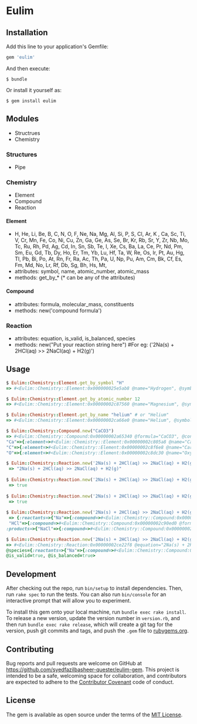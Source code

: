 # Eulim

## Installation

Add this line to your application's Gemfile:

```ruby
gem 'eulim'
```

And then execute:

    $ bundle

Or install it yourself as:

    $ gem install eulim

## Modules

* Structrues
* Chemistry

### Structures
* Pipe

### Chemistry

* Element
* Compound
* Reaction

#### Element

* H, He, Li, Be, B, C, N, O, F, Ne, Na, Mg, Al, Si, P, S, Cl, Ar, K , Ca, Sc, Ti, V, Cr, Mn, Fe, Co, Ni, Cu, Zn, Ga, Ge, As, Se, Br, Kr, Rb, Sr, Y, Zr, Nb, Mo, Tc, Ru, Rh, Pd, Ag, Cd, In, Sn, Sb, Te, I, Xe, Cs, Ba, La, Ce, Pr, Nd, Pm, Sm, Eu, Gd, Tb, Dy, Ho, Er, Tm, Yb, Lu, Hf, Ta, W, Re, Os, Ir, Pt, Au, Hg, Tl, Pb, Bi, Po, At, Rn, Fr, Ra, Ac, Th, Pa, U, Np, Pu, Am, Cm, Bk, Cf, Es, Fm, Md, No, Lr, Rf, Db, Sg, Bh, Hs, Mt,
* attributes: symbol, name, atomic_number, atomic_mass
* methods: get_by_* (* can be any of the attributes)

#### Compound

* attributes: formula, molecular_mass, constituents
* methods: new('compound formula')

### Reaction

* attributes: equation, is_valid, is_balanced, species
* methods: new("Put your reaction string here") #For eg: ('2Na(s) + 2HCl(aq) >> 2NaCl(aq) + H2(g)')

## Usage
```ruby
$ Eulim::Chemistry::Element.get_by_symbol "H"
=> #<Eulim::Chemistry::Element:0x000000025e5ab8 @name="Hydrogen", @symbol="H", @atomic_number=1, @atomic_mass=#<Unitwise::Measurement value=1.0079 unit=u>>

$ Eulim::Chemistry::Element.get_by_atomic_number 12
=> #<Eulim::Chemistry::Element:0x00000002c87560 @name="Magnesium", @symbol="Mg", @atomic_number=12, @atomic_mass=#<Unitwise::Measurement value=24.305 unit=u>>

$ Eulim::Chemistry::Element.get_by_name "helium" # or "Helium"
=> #<Eulim::Chemistry::Element:0x00000002ca66e0 @name="Helium", @symbol="He", @atomic_number=2, @atomic_mass=#<Unitwise::Measurement value=4.002602 unit=u>>

$ Eulim::Chemistry::Compound.new("CaCO3")
=> #<Eulim::Chemistry::Compound:0x00000002a65340 @formula="CaCO3", @constituents={
"Ca"=>{:element=>#<Eulim::Chemistry::Element:0x00000002c805a8 @name="Calcium", @symbol="Ca", @atomic_number=20, @atomic_mass=#<Unitwise::Measurement value=40.078 unit=u>>, :atom_count=>1},
"C"=>{:element=>#<Eulim::Chemistry::Element:0x00000002c8f6e8 @name="Carbon", @symbol="C", @atomic_number=6, @atomic_mass=#<Unitwise::Measurement value=12.0107 unit=u>>, :atom_count=>1},
"O"=>{:element=>#<Eulim::Chemistry::Element:0x00000002c8dc30 @name="Oxygen", @symbol="O", @atomic_number=8, @atomic_mass=#<Unitwise::Measurement value=15.9996 unit=u>>, :atom_count=>3}}, @molecular_mass=#<Unitwise::Measurement value=100.0875 unit=u>>

$ Eulim::Chemistry::Reaction.new('2Na(s) + 2HCl(aq) >> 2NaCl(aq) + H2(g)').equation
 => "2Na(s) + 2HCl(aq) >> 2NaCl(aq) + H2(g)" 
 
$ Eulim::Chemistry::Reaction.new('2Na(s) + 2HCl(aq) >> 2NaCl(aq) + H2(g)').is_valid
 => true 
 
$ Eulim::Chemistry::Reaction.new('2Na(s) + 2HCl(aq) >> 2NaCl(aq) + H2(g)').is_balanced
 => true 
 
$ Eulim::Chemistry::Reaction.new('2Na(s) + 2HCl(aq) >> 2NaCl(aq) + H2(g)').species
 => {:reactants=>{"Na"=>{:compound=>#<Eulim::Chemistry::Compound:0x00000002ca6910 @formula="Na", @constituents={"Na"=>{:element=>#<Eulim::Chemistry::Element:0x00000002c88e10 @name="Sodium", @symbol="Na", @atomic_number=11, @atomic_mass=#<Unitwise::Measurement value=22.9897 unit=u>>, :atom_count=>1}}, @molecular_mass=#<Unitwise::Measurement value=22.9897 unit=u>>, :stoichiometry=>2, :state=>"solid"},
 "HCl"=>{:compound=>#<Eulim::Chemistry::Compound:0x00000002c90ed0 @formula="HCl", @constituents={"H"=>{:element=>#<Eulim::Chemistry::Element:0x000000025e5ab8 @name="Hydrogen", @symbol="H", @atomic_number=1, @atomic_mass=#<Unitwise::Measurement value=1.0079 unit=u>>, :atom_count=>1}, "Cl"=>{:element=>#<Eulim::Chemistry::Element:0x00000002c82c90 @name="Chlorine", @symbol="Cl", @atomic_number=17, @atomic_mass=#<Unitwise::Measurement value=35.453 unit=u>>, :atom_count=>1}}, @molecular_mass=#<Unitwise::Measurement value=36.4609 unit=u>>, :stoichiometry=>2, :state=>"aqueous"}},
:products=>{"NaCl"=>{:compound=>#<Eulim::Chemistry::Compound:0x00000002c73bf0 @formula="NaCl", @constituents={"Na"=>{:element=>#<Eulim::Chemistry::Element:0x00000002c88e10 @name="Sodium", @symbol="Na", @atomic_number=11, @atomic_mass=#<Unitwise::Measurement value=22.9897 unit=u>>, :atom_count=>1}, "Cl"=>{:element=>#<Eulim::Chemistry::Element:0x00000002c82c90 @name="Chlorine", @symbol="Cl", @atomic_number=17, @atomic_mass=#<Unitwise::Measurement value=35.453 unit=u>>, :atom_count=>1}}, @molecular_mass=#<Unitwise::Measurement value=58.4427 unit=u>>, :stoichiometry=>2, :state=>"aqueous"}, "H2"=>{:compound=>#<Eulim::Chemistry::Compound:0x00000002c34180 @formula="H2", @constituents={"H"=>{:element=>#<Eulim::Chemistry::Element:0x000000025e5ab8 @name="Hydrogen", @symbol="H", @atomic_number=1, @atomic_mass=#<Unitwise::Measurement value=1.0079 unit=u>>, :atom_count=>2}}, @molecular_mass=#<Unitwise::Measurement value=2.0158 unit=u>>, :stoichiometry=>1, :state=>"gaseous"}}}

$ Eulim::Chemistry::Reaction.new('2Na(s) + 2HCl(aq) >> 2NaCl(aq) + H2(g)')
=> #<Eulim::Chemistry::Reaction:0x00000002ce22f8 @equation="2Na(s) + 2HCl(aq) >> 2NaCl(aq) + H2(g)", 
@species={:reactants=>{"Na"=>{:compound=>#<Eulim::Chemistry::Compound:0x00000002ce1d80 @formula="Na", @constituents={"Na"=>{:element=>#<Eulim::Chemistry::Element:0x00000002c88e10 @name="Sodium", @symbol="Na", @atomic_number=11, @atomic_mass=#<Unitwise::Measurement value=22.9897 unit=u>>, :atom_count=>1}}, @molecular_mass=#<Unitwise::Measurement value=22.9897 unit=u>>, :stoichiometry=>2, :state=>"solid"}, "HCl"=>{:compound=>#<Eulim::Chemistry::Compound:0x00000002cabdc0 @formula="HCl", @constituents={"H"=>{:element=>#<Eulim::Chemistry::Element:0x000000025e5ab8 @name="Hydrogen", @symbol="H", @atomic_number=1, @atomic_mass=#<Unitwise::Measurement value=1.0079 unit=u>>, :atom_count=>1}, "Cl"=>{:element=>#<Eulim::Chemistry::Element:0x00000002c82c90 @name="Chlorine", @symbol="Cl", @atomic_number=17, @atomic_mass=#<Unitwise::Measurement value=35.453 unit=u>>, :atom_count=>1}}, @molecular_mass=#<Unitwise::Measurement value=36.4609 unit=u>>, :stoichiometry=>2, :state=>"aqueous"}}, :products=>{"NaCl"=>{:compound=>#<Eulim::Chemistry::Compound:0x00000002c8cda8 @formula="NaCl", @constituents={"Na"=>{:element=>#<Eulim::Chemistry::Element:0x00000002c88e10 @name="Sodium", @symbol="Na", @atomic_number=11, @atomic_mass=#<Unitwise::Measurement value=22.9897 unit=u>>, :atom_count=>1}, "Cl"=>{:element=>#<Eulim::Chemistry::Element:0x00000002c82c90 @name="Chlorine", @symbol="Cl", @atomic_number=17, @atomic_mass=#<Unitwise::Measurement value=35.453 unit=u>>, :atom_count=>1}}, @molecular_mass=#<Unitwise::Measurement value=58.4427 unit=u>>, :stoichiometry=>2, :state=>"aqueous"},"H2"=>{:compound=>#<Eulim::Chemistry::Compound:0x00000002c6f938 @formula="H2", @constituents={"H"=>{:element=>#<Eulim::Chemistry::Element:0x000000025e5ab8 @name="Hydrogen", @symbol="H", @atomic_number=1, @atomic_mass=#<Unitwise::Measurement value=1.0079 unit=u>>, :atom_count=>2}}, @molecular_mass=#<Unitwise::Measurement value=2.0158 unit=u>>, :stoichiometry=>1, :state=>"gaseous"}}},
@is_valid=true, @is_balanced=true> 
```
## Development

After checking out the repo, run `bin/setup` to install dependencies. Then, run `rake spec` to run the tests. You can also run `bin/console` for an interactive prompt that will allow you to experiment.

To install this gem onto your local machine, run `bundle exec rake install`. To release a new version, update the version number in `version.rb`, and then run `bundle exec rake release`, which will create a git tag for the version, push git commits and tags, and push the `.gem` file to [rubygems.org](https://rubygems.org).

## Contributing

Bug reports and pull requests are welcome on GitHub at https://github.com/syedfazilbasheer-quester/eulim-gem. This project is intended to be a safe, welcoming space for collaboration, and contributors are expected to adhere to the [Contributor Covenant](http://contributor-covenant.org) code of conduct.


## License

The gem is available as open source under the terms of the [MIT License](http://opensource.org/licenses/MIT).


